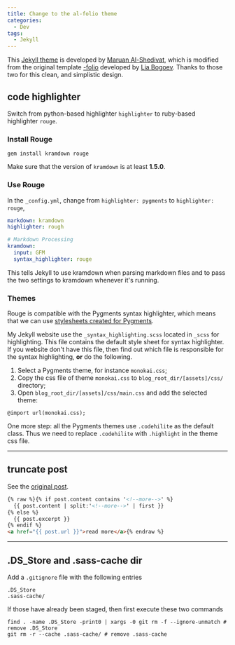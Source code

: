 ```yaml
---
title: Change to the al-folio theme
categories:
  - Dev
tags:
  - Jekyll
---
```


This [Jekyll theme](https://github.com/alshedivat/al-folio) is developed by [Maruan Al-Shedivat](https://www.cs.cmu.edu/~mshediva/), which is modified from the original template [-folio](https://github.com/bogoli/-folio) developed by [Lia Bogoev](http://www.liabogoev.com). Thanks to those two for this clean, and simplistic design.

## code highlighter
Switch from python-based highlighter `highlighter` to ruby-based highlighter `rouge`.

### Install Rouge

```
gem install kramdown rouge
```
Make sure that the version of `kramdown` is at least **1.5.0**.

### Use Rouge
In the `_config.yml`, change from `highlighter: pygments` to `highlighter: rouge`,

```yml
markdown: kramdown
highlighter: rough

# Markdown Processing
kramdown:
  input: GFM
  syntax_highlighter: rouge
```
This tells Jekyll to use kramdown when parsing markdown files and to pass the two settings to kramdown whenever it's running.

### Themes
Rouge is compatible with the Pygments syntax highlighter, which means that we can use [stylesheets created for Pygments](http://richleland.github.io/pygments-css/).

My Jekyll website use the `_syntax_highlighting.scss` located in `_scss` for highlighting. This file contains the default style sheet for syntax highlighter. If you website don't have this file, then find out which file is responsible for the syntax highlighting, **or** do the following.

1. Select a Pygments theme, for instance `monokai.css`;
2. Copy the css file of theme `monokai.css` to `blog_root_dir/[assets]/css/` directory;
3. Open `blog_root_dir/[assets]/css/main.css` and add the selected theme:
```
@import url(monokai.css);
```
One more step: all the Pygments themes use `.codehilite` as the default class. Thus we need to replace `.codehilite` with `.highlight` in the theme css file.

---

## truncate post

See the [original post](http://briankhuu.com/blog/self/jekyll/2014/12/03/post-truncation-in-jekyll.html).

```html
{% raw %}{% if post.content contains '<!--more-->' %}
  {{ post.content | split:'<!--more-->' | first }}
{% else %}
  {{ post.excerpt }}
{% endif %}
<a href="{{ post.url }}">read more</a>{% endraw %}
```

---

## .DS_Store and .sass-cache dir
Add a `.gitignore` file with the following entries
```
.DS_Store
.sass-cache/
```
If those have already been staged, then first execute these two commands
```
find . -name .DS_Store -print0 | xargs -0 git rm -f --ignore-unmatch # remove .DS_Store
git rm -r --cache .sass-cache/ # remove .sass-cache
```